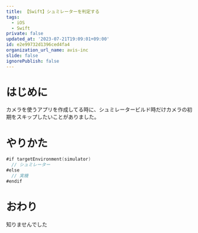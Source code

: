 ```yaml
---
title: 【Swift】シュミレーターを判定する
tags:
  - iOS
  - Swift
private: false
updated_at: '2023-07-21T19:09:01+09:00'
id: e2e99732d1396ced4fa4
organization_url_name: avis-inc
slide: false
ignorePublish: false
---
```

# はじめに
カメラを使うアプリを作成してる時に、シュミレータービルド時だけカメラの初期をスキップしたいことがありました。

# やりかた
```swift
#if targetEnvironment(simulator)
  // シュミレーター
#else
  // 実機
#endif
```

# おわり
知りませんでした
